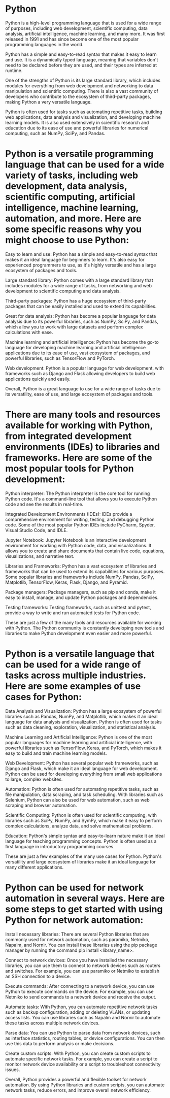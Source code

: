 # Python

Python is a high-level programming language that is used for a wide range of purposes, including web development, scientific computing, data analysis, artificial intelligence, machine learning, and many more. It was first released in 1991 and has since become one of the most popular programming languages in the world.

Python has a simple and easy-to-read syntax that makes it easy to learn and use. It is a dynamically typed language, meaning that variables don't need to be declared before they are used, and their types are inferred at runtime.

One of the strengths of Python is its large standard library, which includes modules for everything from web development and networking to data manipulation and scientific computing. There is also a vast community of developers who contribute to the ecosystem of third-party packages, making Python a very versatile language.

Python is often used for tasks such as automating repetitive tasks, building web applications, data analysis and visualization, and developing machine learning models. It is also used extensively in scientific research and education due to its ease of use and powerful libraries for numerical computing, such as NumPy, SciPy, and Pandas.

# Python is a versatile programming language that can be used for a wide variety of tasks, including web development, data analysis, scientific computing, artificial intelligence, machine learning, automation, and more. Here are some specific reasons why you might choose to use Python:

Easy to learn and use: Python has a simple and easy-to-read syntax that makes it an ideal language for beginners to learn. It's also easy for experienced programmers to use, as it's highly versatile and has a large ecosystem of packages and tools.

Large standard library: Python comes with a large standard library that includes modules for a wide range of tasks, from networking and web development to scientific computing and data analysis.

Third-party packages: Python has a huge ecosystem of third-party packages that can be easily installed and used to extend its capabilities.

Great for data analysis: Python has become a popular language for data analysis due to its powerful libraries, such as NumPy, SciPy, and Pandas, which allow you to work with large datasets and perform complex calculations with ease.

Machine learning and artificial intelligence: Python has become the go-to language for developing machine learning and artificial intelligence applications due to its ease of use, vast ecosystem of packages, and powerful libraries, such as TensorFlow and PyTorch.

Web development: Python is a popular language for web development, with frameworks such as Django and Flask allowing developers to build web applications quickly and easily.

Overall, Python is a great language to use for a wide range of tasks due to its versatility, ease of use, and large ecosystem of packages and tools.

# There are many tools and resources available for working with Python, from integrated development environments (IDEs) to libraries and frameworks. Here are some of the most popular tools for Python development:

Python interpreter: The Python interpreter is the core tool for running Python code. It's a command-line tool that allows you to execute Python code and see the results in real-time.

Integrated Development Environments (IDEs): IDEs provide a comprehensive environment for writing, testing, and debugging Python code. Some of the most popular Python IDEs include PyCharm, Spyder, Visual Studio Code, and IDLE.

Jupyter Notebook: Jupyter Notebook is an interactive development environment for working with Python code, data, and visualizations. It allows you to create and share documents that contain live code, equations, visualizations, and narrative text.

Libraries and Frameworks: Python has a vast ecosystem of libraries and frameworks that can be used to extend its capabilities for various purposes. Some popular libraries and frameworks include NumPy, Pandas, SciPy, Matplotlib, TensorFlow, Keras, Flask, Django, and Pyramid.

Package managers: Package managers, such as pip and conda, make it easy to install, manage, and update Python packages and dependencies.

Testing frameworks: Testing frameworks, such as unittest and pytest, provide a way to write and run automated tests for Python code.

These are just a few of the many tools and resources available for working with Python. The Python community is constantly developing new tools and libraries to make Python development even easier and more powerful.

# Python is a versatile language that can be used for a wide range of tasks across multiple industries. Here are some examples of use cases for Python:

Data Analysis and Visualization: Python has a large ecosystem of powerful libraries such as Pandas, NumPy, and Matplotlib, which makes it an ideal language for data analysis and visualization. Python is often used for tasks such as data cleaning, exploration, visualization, and statistical analysis.

Machine Learning and Artificial Intelligence: Python is one of the most popular languages for machine learning and artificial intelligence, with powerful libraries such as TensorFlow, Keras, and PyTorch, which makes it easy to build and train machine learning models.

Web Development: Python has several popular web frameworks, such as Django and Flask, which make it an ideal language for web development. Python can be used for developing everything from small web applications to large, complex websites.

Automation: Python is often used for automating repetitive tasks, such as file manipulation, data scraping, and task scheduling. With libraries such as Selenium, Python can also be used for web automation, such as web scraping and browser automation.

Scientific Computing: Python is often used for scientific computing, with libraries such as SciPy, NumPy, and SymPy, which make it easy to perform complex calculations, analyze data, and solve mathematical problems.

Education: Python's simple syntax and easy-to-learn nature make it an ideal language for teaching programming concepts. Python is often used as a first language in introductory programming courses.

These are just a few examples of the many use cases for Python. Python's versatility and large ecosystem of libraries make it an ideal language for many different applications.

# Python can be used for network automation in several ways. Here are some steps to get started with using Python for network automation:

Install necessary libraries: There are several Python libraries that are commonly used for network automation, such as paramiko, Netmiko, Napalm, and Nornir. You can install these libraries using the pip package manager by running the command pip install <library_name>.

Connect to network devices: Once you have installed the necessary libraries, you can use them to connect to network devices such as routers and switches. For example, you can use paramiko or Netmiko to establish an SSH connection to a device.

Execute commands: After connecting to a network device, you can use Python to execute commands on the device. For example, you can use Netmiko to send commands to a network device and receive the output.

Automate tasks: With Python, you can automate repetitive network tasks such as backup configuration, adding or deleting VLANs, or updating access lists. You can use libraries such as Napalm and Nornir to automate these tasks across multiple network devices.

Parse data: You can use Python to parse data from network devices, such as interface statistics, routing tables, or device configurations. You can then use this data to perform analysis or make decisions.

Create custom scripts: With Python, you can create custom scripts to automate specific network tasks. For example, you can create a script to monitor network device availability or a script to troubleshoot connectivity issues.

Overall, Python provides a powerful and flexible toolset for network automation. By using Python libraries and custom scripts, you can automate network tasks, reduce errors, and improve overall network efficiency.


